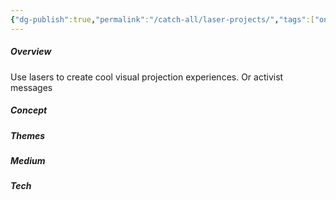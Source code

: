 ```yaml
---
{"dg-publish":true,"permalink":"/catch-all/laser-projects/","tags":["one-day-projects"],"updated":"2023-11-28T22:53:24.000-07:00"}
---
```


##### **Overview**
Use lasers to create cool visual projection experiences. Or activist messages 

##### **Concept**


##### **Themes**


##### **Medium**


##### **Tech**
